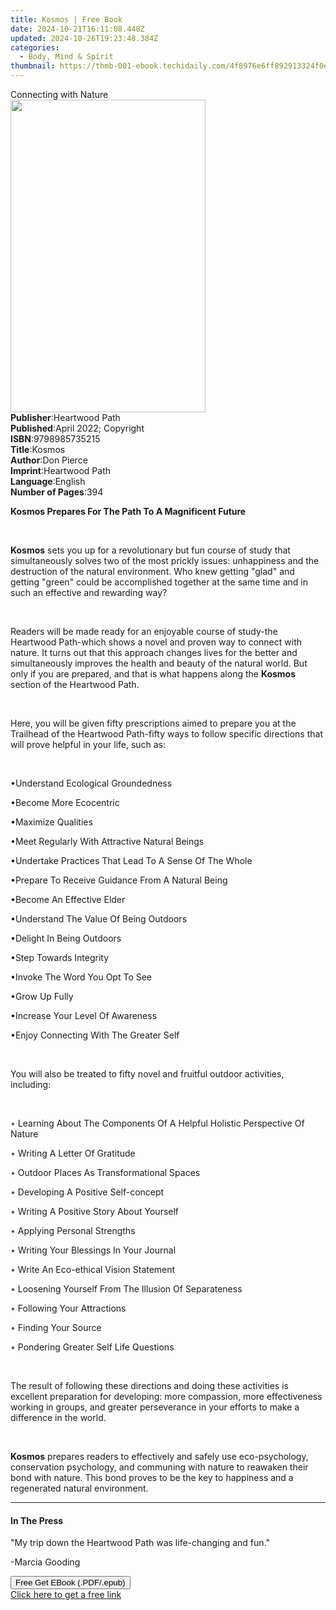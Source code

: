 ```yaml
---
title: Kosmos | Free Book
date: 2024-10-21T16:11:08.448Z
updated: 2024-10-26T19:23:48.384Z
categories:
  - Body, Mind & Spirit
thumbnail: https://thmb-001-ebook.techidaily.com/4f8976e6ff892913324f0e8f3941b07cb9490844c06471efc63c650475846fb5.jpg
---
```

<main id="book-container">
  <div class="flex flex-col">
    <div class="book-brief flex-1 py-6 px-4 sm:p-6 md:py-10 md:px-8">
      <!-- brief-->
      <div class="book-brief-main">Connecting with Nature</div>
    </div>
    <div
      class="book-meta-info flex-1 grid gap-4 col-start-1 col-end-3 row-start-1 sm:mb-6 sm:grid-cols-4 lg:gap-6 lg:col-start-2 lg:row-end-6 lg:row-span-6 lg:mb-0"
    >
      <div
        class="book-meta-info-left place-content-center mt-4 p-4 text-sm leading-6 col-start-2 col-span-2 dark:text-slate-400"
      >
        <img
          class="w-full h-500 object-cover rounded-lg sm:h-255 sm:col-span-2 lg:col-span-full"
          src="https://img-001-ebook.techidaily.com/a630e9e8412fb39ea2ba64b0be4d653bd1eb6501b152ed1c813e66597da814f6.jpg"
          alt=""
          width="312"
          height="500"
        />
      </div>
      <div
        class="book-meta-info-right mt-2 col-start-1 row-start-2 col-span-3 self-center"
      >
        <!-- meta data  -->
        <div class="flex flex-col px-4 md:px-8">
          <div class="flex-1">
            <strong>Publisher</strong>:<span class="px-2">Heartwood Path</span>
          </div>
          <div class="flex-1">
            <strong>Published</strong>:<span class="px-2"
              >April 2022; Copyright</span
            >
          </div>
          <div class="flex-1">
            <strong>ISBN</strong>:<span class="px-2">9798985735215</span>
          </div>
          <div class="flex-1">
            <strong>Title</strong>:<span class="px-2">Kosmos</span>
          </div>
          <div class="flex-1">
            <strong>Author</strong>:<span class="px-2">Don Pierce</span>
          </div>
          <div class="flex-1">
            <strong>Imprint</strong>:<span class="px-2">Heartwood Path</span>
          </div>
          <div class="flex-1">
            <strong>Language</strong>:<span class="px-2">English</span>
          </div>
          <div class="flex-1">
            <strong>Number of Pages</strong>:<span class="px-2">394</span>
          </div>
        </div>
      </div>
    </div>
    <div class="book-description flex-1 py-6 px-4 sm:p-6 md:py-10 md:px-8">
      <div class="book-description-main">
        <div accordion-content="" id="description">
          <p>
            <strong
              >Kosmos Prepares For The Path To A Magnificent Future</strong
            >
          </p>
          <p><br /></p>
          <p>
            <strong>Kosmos</strong> sets you up for a revolutionary but fun
            course of study that simultaneously solves two of the most prickly
            issues: unhappiness and the destruction of the natural environment.
            Who knew getting "glad" and getting "green" could be accomplished
            together at the same time and in such an effective and rewarding
            way?
          </p>
          <p><br /></p>
          <p>
            Readers will be made ready for an enjoyable course of study-the
            Heartwood Path-which shows a novel and proven way to connect with
            nature. It turns out that this approach changes lives for the better
            and simultaneously improves the health and beauty of the natural
            world. But only if you are prepared, and that is what happens along
            the <strong>Kosmos</strong> section of the Heartwood Path.
          </p>
          <p><br /></p>
          <p>
            Here, you will be given fifty prescriptions aimed to prepare you at
            the Trailhead of the Heartwood Path-fifty ways to follow specific
            directions that will prove helpful in your life, such as:
          </p>
          <p><br /></p>
          <p>•Understand Ecological Groundedness</p>
          <p>•Become More Ecocentric</p>
          <p>•Maximize Qualities</p>
          <p>•Meet Regularly With Attractive Natural Beings</p>
          <p>•Undertake Practices That Lead To A Sense Of The Whole</p>
          <p>•Prepare To Receive Guidance From A Natural Being</p>
          <p>•Become An Effective Elder</p>
          <p>•Understand The Value Of Being Outdoors</p>
          <p>•Delight In Being Outdoors</p>
          <p>•Step Towards Integrity</p>
          <p>•Invoke The Word You Opt To See</p>
          <p>•Grow Up Fully</p>
          <p>•Increase Your Level Of Awareness</p>
          <p>•Enjoy Connecting With The Greater Self</p>
          <p class="ql-align-justify"><br /></p>
          <p class="ql-align-justify">
            You will also be treated to fifty novel and fruitful outdoor
            activities, including:
          </p>
          <p><br /></p>
          <p>
            <span style="color: rgb(82, 89, 97)">•&nbsp;</span>Learning About
            The Components Of A Helpful Holistic Perspective Of Nature
          </p>
          <p>
            <span style="color: rgb(82, 89, 97)">•&nbsp;</span>Writing&nbsp;A
            Letter Of Gratitude
          </p>
          <p>
            <span style="color: rgb(82, 89, 97)">•&nbsp;</span>Outdoor Places As
            Transformational Spaces
          </p>
          <p>
            <span style="color: rgb(82, 89, 97)">•&nbsp;</span>Developing A
            Positive Self-concept
          </p>
          <p>
            <span style="color: rgb(82, 89, 97)">•&nbsp;</span>Writing A
            Positive Story About Yourself
          </p>
          <p>
            <span style="color: rgb(82, 89, 97)">• </span>Applying Personal
            Strengths
          </p>
          <p>
            <span style="color: rgb(82, 89, 97)">•&nbsp;</span>Writing Your
            Blessings In Your Journal
          </p>
          <p>
            <span style="color: rgb(82, 89, 97)">•&nbsp;</span>Write An
            Eco-ethical Vision Statement
          </p>
          <p>
            <span style="color: rgb(82, 89, 97)">•&nbsp;</span>Loosening
            Yourself From The Illusion Of Separateness
          </p>
          <p>
            <span style="color: rgb(82, 89, 97)">•&nbsp;</span>Following Your
            Attractions
          </p>
          <p>
            <span style="color: rgb(82, 89, 97)">•&nbsp;</span>Finding Your
            Source
          </p>
          <p>
            <span style="color: rgb(82, 89, 97)">•&nbsp;</span>Pondering Greater
            Self Life Questions
          </p>
          <p><br /></p>
          <p>
            The result of following these directions and doing these activities
            is excellent preparation for developing: more compassion, more
            effectiveness working in groups, and greater perseverance in your
            efforts to make a difference in the world.
          </p>
          <p><br /></p>
          <p class="ql-align-justify">
            <strong>Kosmos</strong> prepares readers to effectively and safely
            use eco-psychology, conservation psychology, and communing with
            nature to reawaken their bond with nature. This bond proves to be
            the key to happiness and a regenerated natural environment.
          </p>
        </div>
        <div class="accordion-fader"></div>
      </div>
    </div>
    <div class="book-excerpts flex-1 py-6 px-4 sm:p-6 md:py-10 md:px-8">
      <!-- excerpts-->
      <div class="book-excerpts-main">
        <hr />
        <h4 class="placeholder placeholder-heading">
          <span>In The Press</span>
        </h4>
        <p></p>
        <p>"My trip down the Heartwood Path was life-changing and fun."</p>
        <p>-Marcia Gooding</p>
        <p></p>
      </div>
    </div>
    <div
      class="book-about-author flex-1 py-6 px-4 sm:p-6 md:py-10 md:px-8"
    ></div>
    <div class="book-free-get flex-1 py-6 px-4 sm:p-6 md:py-10 md:px-8">
      <button
        id="btn-free-get"
        class="bg-blue-500 hover:bg-blue-700 text-white font-bold py-2 px-4 rounded"
      >
        Free Get EBook (.PDF/.epub)
      </button>
      <div id="countdown-display" class="px-2 text-lg mt-2"></div>
      <a
        id="free-link"
        class="hidden bg-blue-500 hover:bg-blue-700 text-white font-bold py-2 px-4 rounded"
        href="https://www.ebooks.com/en-us/book/210551521/kosmos/don-pierce/"
        target="_blank"
        >Click here to get a free link</a
      >
    </div>
    <script>
      let countdownTime = 0;
      let countdownInterval = null;
      document
        .getElementById('btn-free-get')
        .addEventListener('click', startCountdown);
      function startCountdown() {
        countdownTime = new Date().getTime() + 60000 * 3;
        countdownInterval = setInterval(updateCountdown, 1000);
        document.getElementById('btn-free-get').disabled = true;
        document
          .getElementById('btn-free-get')
          .classList.add('bg-gray-500', 'cursor-not-allowed');
      }
      function updateCountdown() {
        let currentTime = new Date().getTime();
        let timeLeft = countdownTime - currentTime;
        let secondsLeft = Math.floor(timeLeft / 1000);
        document.getElementById('countdown-display').innerHTML =
          `Remaining time: ${secondsLeft} seconds.`;
        if (secondsLeft <= 0) {
          clearInterval(countdownInterval);
          document.getElementById('btn-free-get').classList.add('hidden');
          document.getElementById('free-link').classList.remove('hidden');
          document.getElementById('countdown-display').innerHTML = '';
        }
      }
    </script>
  </div>
</main>

<ins class="adsbygoogle"
      style="display:block"
      data-ad-client="ca-pub-7571918770474297"
      data-ad-slot="8358498916"
      data-ad-format="auto"
      data-full-width-responsive="true"></ins>
    